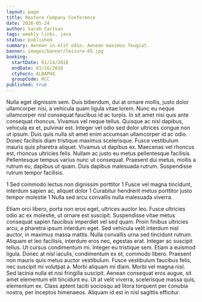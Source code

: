 ```yaml
---
layout: page
title: Restore Company Conference
date: 2016-05-24
author: Sarah Carlson
tags: weekly links, java
status: published
summary: Aenean in elit odio. Aenean maximus feugiat.
banner: images/banner/leisure-05.jpg
booking:
  startDate: 01/14/2018
  endDate: 01/16/2018
  ctyhocn: ALBAPHX
  groupCode: RCC
published: true
---
```

Nulla eget dignissim sem. Duis bibendum, dui at ornare mollis, justo dolor ullamcorper nisi, a vehicula quam ligula vitae lorem. Nunc eu neque ullamcorper nisl consequat faucibus id ac turpis. In sit amet nisi quis ante consequat rhoncus. Vivamus vel neque tellus. Quisque ac nisl dapibus, vehicula ex et, pulvinar est. Integer vel odio sed dolor ultrices congue non ut ipsum. Duis quis nulla sit amet enim accumsan ullamcorper id ac odio. Donec facilisis diam tristique maximus scelerisque. Fusce vestibulum mauris quis pharetra aliquet.
Vivamus ut dapibus ex. Maecenas vel rhoncus est, rhoncus ultricies felis. Nullam ac justo eu metus pellentesque facilisis. Pellentesque tempus varius nunc ut consequat. Praesent dui metus, mollis a rutrum eu, dapibus ut quam. Duis dapibus malesuada rutrum. Suspendisse rutrum tempor facilisis.

1 Sed commodo lectus non dignissim porttitor
1 Fusce vel magna tincidunt, interdum sapien ac, aliquet dolor
1 Curabitur hendrerit metus porttitor justo tempor molestie
1 Nulla sed arcu convallis nulla malesuada viverra.

Etiam orci libero, porta non eros eget, ultrices auctor leo. Fusce ultricies odio ac ex molestie, ut ornare est suscipit. Suspendisse vitae metus consequat sapien faucibus imperdiet vel sed quam. Proin finibus ultricies arcu, a pharetra ipsum interdum eget. Sed vehicula velit interdum nisl auctor, in maximus massa mattis. Nulla convallis urna sed tincidunt rutrum. Aliquam et leo facilisis, interdum eros nec, egestas erat. Integer ac suscipit tellus. Ut cursus condimentum mi. Integer eu tristique sem. Etiam a euismod ligula. Donec at nisl iaculis, condimentum ex et, commodo libero.
Praesent non mauris quis metus auctor vestibulum. Fusce vestibulum faucibus felis, nec suscipit mi volutpat a. Morbi aliquam mi diam. Morbi vel magna nisl. Sed lacinia nulla et nisi fringilla suscipit. Aenean consequat eros augue, sit amet elementum elit tincidunt eu. Ut at velit viverra, scelerisque massa quis, elementum ex. Class aptent taciti sociosqu ad litora torquent per conubia nostra, per inceptos himenaeos. Aliquam id est in nisl sagittis efficitur.
